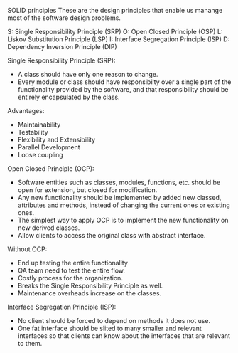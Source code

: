 
SOLID principles
  These are the design principles that enable us manange most of the software design problems.

S: Single Responsibility Principle (SRP)
O: Open Closed Principle (OSP)
L: Liskov Substitution Principle (LSP)
I: Interface Segregation Principle (ISP)
D: Dependency Inversion Principle (DIP)

Single Responsibility Principle (SRP):
- A class should have only one reason to change.
- Every module or class should have responsibilty over a single part of the functionality provided by the software, and that responsibility should be entirely encapsulated by the class.

Advantages:
- Maintainability
- Testability
- Flexibility and Extensibility
- Parallel Development
- Loose coupling

Open Closed Principle (OCP):
- Software entities such as classes, modules, functions, etc. should be open for extension, but closed for modification.
- Any new functionality should be implemented by added new classed, attributes and methods, instead of changing the current ones or existing ones.
- The simplest way to apply OCP is to implement the new functionality on new derived classes.
- Allow clients to access the original class with abstract interface.

Without OCP:
- End up testing the entire functionality
- QA team need to test the entire flow.
- Costly process for the organization.
- Breaks the Single Responsibility Principle as well.
- Maintenance overheads increase on the classes.

Interface Segregation Principle (ISP):
- No client should be forced to depend on methods it does not use.
- One fat interface should be slited to many smaller and relevant interfaces so that clients can know about the interfaces that are relevant to them.
